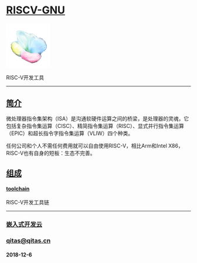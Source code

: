 ﻿# [RISCV-GNU](https://github.com/mcuyun/RISCV-GNU) 

[![sites](mcuyun/mcuyun.png)](http://www.mcuyun.com)

RISC-V开发工具

---

## [简介](https://github.com/mcuyun/RISCV-GNU/wiki) 

微处理器指令集架构（ISA）是沟通软硬件运算之间的桥梁，是处理器的灵魂，它包括复杂指令集运算（CISC）、精简指令集运算（RISC）、显式并行指令集运算（EPIC）和超长指令字指令集运算（VLIW）四个种类。

任何公司和个人不需任何费用就可以自由使用RISC-V，相比Arm和Intel X86，RISC-V也有自身的短板：生态不完善。

## [组成](https://github.com/mcuyun/RISCV-GNU/wiki) 

#### [toolchain](https://github.com/riscv/riscv-gnu-toolchain)  

RISC-V开发工具链

---

###  [嵌入式开发云](http://www.mcuyun.com)
###  qitas@qitas.cn
####  2018-12-6
